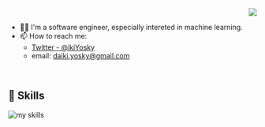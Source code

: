 <!-- 1. GitHub usernameを変更 -->
<div align="right">
  <img src="https://komarev.com/ghpvc/?username=DaikiTanak" />
</div>

<!-- 2. プロフィールや連絡先を変更 -->

- 🧑‍💻 I'm a software engineer, especially intereted in machine learning.
- 📫 How to reach me:
  - [Twitter - @ikiYosky](https://twitter.com/ikiYosky)
  - email: daiki.yosky@gmail.com
<br>

<!-- 3. 好きな技術スタックに変更 -->
<!-- ライトモート：theme=light, ダークモート：theme=dark -->
<!-- アイコンの選択肢一覧：https://arc.net/l/quote/zizyykfh -->
## 🌱 Skills
<img alt="my skills" src="https://skillicons.dev/icons?theme=dark&perline=7&i=aws,python,fastapi,docker,terraform,mysql,selenium,bots,githubactions,go" />
<br>

<!--
This repository is a ✨ _special_ ✨ repository because its `README.md` (this file) appears on your GitHub profile.

Here are some ideas to get you started:

- 🔭 I’m currently working on ...
- 🌱 I’m currently learning ...
- 👯 I’m looking to collaborate on ...
- 🤔 I’m looking for help with ...
- 💬 Ask me about ...
- 📫 How to reach me: ...
- 😄 Pronouns: ...
- ⚡ Fun fact: ...
-->

